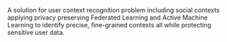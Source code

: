 A solution for user context recognition problem including social contexts applying privacy preserving Federated Learning and Active Machine Learning to identify precise, fine-grained contexts all while protecting sensitive user data.
